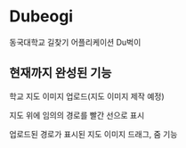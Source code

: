 # Dubeogi

동국대학교 길찾기 어플리케이션 Du벅이

## 현재까지 완성된 기능

학교 지도 이미지 업로드(지도 이미지 제작 예정)  

지도 위에 임의의 경로를 빨간 선으로 표시  

업로드된 경로가 표시된 지도 이미지 드래그, 줌 기능
